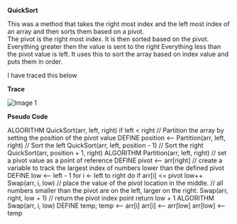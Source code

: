 **QuickSort**

This was a method that takes the right most index and the left most index of an array and then sorts them based on a pivot. \
The pivot is the right most index. It is then sorted based on the pivot. Everything greater then the value is sent to the right 
Everything less than the pivot value is left. It uses this to sort the array based on index value and puts them in order. 

I have traced this below 

**Trace** 

![Image 1](https://cdn.discordapp.com/attachments/583516117201584128/702669318965428234/20200422_165641.jpg)


**Pseudo Code**


ALGORITHM QuickSort(arr, left, right)
    if left < right
        // Partition the array by setting the position of the pivot value 
        DEFINE position <-- Partition(arr, left, right)
        // Sort the left
        QuickSort(arr, left, position - 1)
        // Sort the right
        QuickSort(arr, position + 1, right)
ALGORITHM Partition(arr, left, right)
    // set a pivot value as a point of reference
    DEFINE pivot <-- arr[right]
    // create a variable to track the largest index of numbers lower than the defined pivot
    DEFINE low <-- left - 1
    for i <- left to right do
        if arr[i] <= pivot
            low++
            Swap(arr, i, low)
     // place the value of the pivot location in the middle.
     // all numbers smaller than the pivot are on the left, larger on the right. 
     Swap(arr, right, low + 1)
    // return the pivot index point
     return low + 1
ALGORITHM Swap(arr, i, low)
    DEFINE temp;
    temp <-- arr[i]
    arr[i] <-- arr[low]
    arr[low] <-- temp
